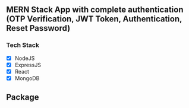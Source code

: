 ## MERN Stack App with complete authentication (OTP Verification, JWT Token, Authentication, Reset Password)

### Tech Stack

- [x] NodeJS
- [x] ExpressJS
- [x] React
- [x] MongoDB

## Package



